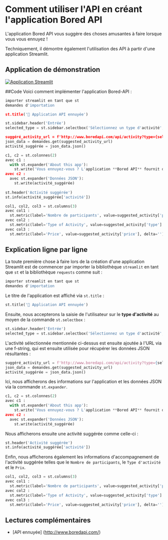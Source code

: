 # Comment utiliser l'API en créant l'application Bored API

L'application Bored API vous suggère des choses amusantes à faire lorsque vous vous ennuyez !

Techniquement, il démontre également l'utilisation des API à partir d'une application Streamlit.

## Application de démonstration

[![Application Streamlit](https://static.streamlit.io/badges/streamlit_badge_black_white.svg)](https://share.streamlit.io/dataprofessor/bored-api-app/)

##Code
Voici comment implémenter l'application Bored-API :
```python
importer streamlit en tant que st
demandes d'importation

st.title('🏀 Application API ennuyée')

st.sidebar.header('Entrée')
selected_type = st.sidebar.selectbox('Sélectionnez un type d'activité', ["éducation", "loisir", "social", "bricolage", "charité", "cuisine", "relaxation", "musique", "travail occupé "])

suggéré_activity_url = f'http://www.boredapi.com/api/activity?type={selected_type}'
json_data = demandes.get(suggested_activity_url)
activité_suggérée = json_data.json()

c1, c2 = st.colonnes(2)
avec c1 :
  with st.expander('About this app'):
    st.write('Vous ennuyez-vous ? L'application **Bored API** fournit des suggestions d'activités que vous pouvez faire lorsque vous vous ennuyez. Cette application est alimentée par l'API Bored.')
avec c2 :
  avec st.expander('Données JSON'):
    st.write(activité_suggérée)
    
st.header('Activité suggérée')
st.info(activité_suggérée['activité'])

col1, col2, col3 = st.columns(3)
avec col1 :
  st.metric(label='Nombre de participants', value=suggested_activity['participants'], delta='')
avec col2 :
  st.metric(label='Type of Activity', value=suggested_activity['type'].capitalize(), delta='')
avec col3 :
  st.metric(label='Price', value=suggested_activity['price'], delta='')
```

## Explication ligne par ligne
La toute première chose à faire lors de la création d'une application Streamlit est de commencer par importer la bibliothèque `streamlit` en tant que `st` et la bibliothèque `requests` comme suit :
```python
importer streamlit en tant que st
demandes d'importation
```

Le titre de l'application est affiché via `st.title` :
```python
st.title('🏀 Application API ennuyée')
```

Ensuite, nous accepterons la saisie de l'utilisateur sur le **type d'activité** au moyen de la commande `st.selectbox` :
```python
st.sidebar.header('Entrée')
selected_type = st.sidebar.selectbox('Sélectionnez un type d'activité', ["éducation", "loisir", "social", "bricolage", "charité", "cuisine", "relaxation", "musique", "travail occupé "])
```

L'activité sélectionnée mentionnée ci-dessus est ensuite ajoutée à l'URL via une f-string, qui est ensuite utilisée pour récupérer les données JSON résultantes :
```python
suggéré_activity_url = f'http://www.boredapi.com/api/activity?type={selected_type}'
json_data = demandes.get(suggested_activity_url)
activité_suggérée = json_data.json()
```

Ici, nous afficherons des informations sur l'application et les données JSON via la commande `st.expander`.
```python
c1, c2 = st.colonnes(2)
avec c1 :
  with st.expander('About this app'):
    st.write('Vous ennuyez-vous ? L'application **Bored API** fournit des suggestions d'activités que vous pouvez faire. Cette application est alimentée par l'API Bored.')
avec c2 :
  avec st.expander('Données JSON'):
    st.write(activité_suggérée)
```

Nous afficherons ensuite une activité suggérée comme celle-ci :
```python
st.header('Activité suggérée')
st.info(activité_suggérée['activité'])
```

Enfin, nous afficherons également les informations d'accompagnement de l'activité suggérée telles que le `Nombre de participants`, le `Type d'activité` et le `Prix`.
```python
col1, col2, col3 = st.columns(3)
avec col1 :
  st.metric(label='Nombre de participants', value=suggested_activity['participants'], delta='')
avec col2 :
  st.metric(label='Type of Activity', value=suggested_activity['type'].capitalize(), delta='')
avec col3 :
  st.metric(label='Price', value=suggested_activity['price'], delta='')
```

## Lectures complémentaires
- [API ennuyée] (http://www.boredapi.com/)